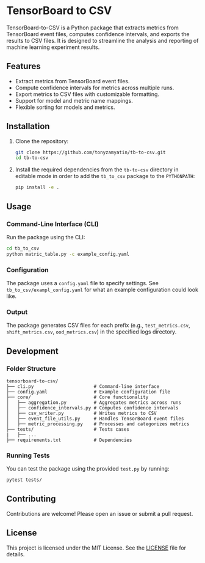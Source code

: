 # TensorBoard to CSV

TensorBoard-to-CSV is a Python package that extracts metrics from TensorBoard event files, computes confidence intervals, and exports the results to CSV files. It is designed to streamline the analysis and reporting of machine learning experiment results.

## Features

- Extract metrics from TensorBoard event files.
- Compute confidence intervals for metrics across multiple runs.
- Export metrics to CSV files with customizable formatting.
- Support for model and metric name mappings.
- Flexible sorting for models and metrics.

## Installation

1. Clone the repository:
   ```bash
   git clone https://github.com/tonyzamyatin/tb-to-csv.git
   cd tb-to-csv
   ```

2. Install the required dependencies from the `tb-to-csv` directory in editable mode in order to add the `tb_to_csv` package to the `PYTHONPATH`:
   ```bash
   pip install -e .
   ```

## Usage

### Command-Line Interface (CLI)

Run the package using the CLI:
```bash
cd tb_to_csv
python matric_table.py -c example_config.yaml
```

### Configuration

The package uses a `config.yaml` file to specify settings. See `tb_to_csv/exampl_config.yaml` for what an example configuration could look like.

### Output

The package generates CSV files for each prefix (e.g., `test_metrics.csv`, `shift_metrics.csv`, `ood_metrics.csv`) in the specified logs directory.

## Development

### Folder Structure

```
tensorboard-to-csv/
├── cli.py                      # Command-line interface
├── config.yaml                 # Example configuration file
├── core/                       # Core functionality
│   ├── aggregation.py          # Aggregates metrics across runs
│   ├── confidence_intervals.py # Computes confidence intervals
│   ├── csv_writer.py           # Writes metrics to CSV
│   ├── event_file_utils.py     # Handles TensorBoard event files
│   ├── metric_processing.py    # Processes and categorizes metrics
├── tests/                      # Tests cases
|   ├── ...
├── requirements.txt            # Dependencies
```

### Running Tests

You can test the package using the provided `test.py` by running:
```bash
pytest tests/
```

## Contributing

Contributions are welcome! Please open an issue or submit a pull request.

## License

This project is licensed under the MIT License. See the [LICENSE](LICENSE) file for details.
